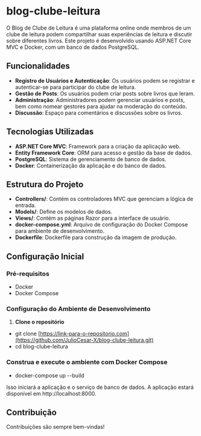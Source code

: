 # blog-clube-leitura
O Blog de Clube de Leitura é uma plataforma online onde membros de um clube de leitura podem compartilhar suas experiências de leitura e discutir sobre diferentes livros. Este projeto é desenvolvido usando ASP.NET Core MVC e Docker, com um banco de dados PostgreSQL.

## Funcionalidades

- **Registro de Usuários e Autenticação**: Os usuários podem se registrar e autenticar-se para participar do clube de leitura.
- **Gestão de Posts**: Os usuários podem criar posts sobre livros que leram.
- **Administração**: Administradores podem gerenciar usuários e posts, bem como nomear gestores para ajudar na moderação do conteúdo.
- **Discussão**: Espaço para comentários e discussões sobre os livros.

## Tecnologias Utilizadas

- **ASP.NET Core MVC**: Framework para a criação da aplicação web.
- **Entity Framework Core**: ORM para acesso e gestão da base de dados.
- **PostgreSQL**: Sistema de gerenciamento de banco de dados.
- **Docker**: Containerização da aplicação e do banco de dados.

## Estrutura do Projeto
- **Controllers/**: Contém os controladores MVC que gerenciam a lógica de entrada.
- **Models/**: Define os modelos de dados.
- **Views/**: Contém as páginas Razor para a interface de usuário.
- **docker-compose.yml**: Arquivo de configuração do Docker Compose para ambiente de desenvolvimento.
- **Dockerfile**: Dockerfile para construção da imagem de produção.



## Configuração Inicial

### Pré-requisitos

- Docker
- Docker Compose

### Configuração do Ambiente de Desenvolvimento

1. **Clone o repositório**
- git clone [https://link-para-o-repositorio.com](https://github.com/JulioCesar-X/blog-clube-leitura.git)
- cd blog-clube-leitura
  
### Construa e execute o ambiente com Docker Compose
- docker-compose up --build
  
Isso iniciará a aplicação e o serviço de banco de dados. A aplicação estará disponível em http://localhost:8000.

## Contribuição
Contribuições são sempre bem-vindas!

